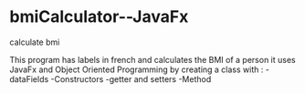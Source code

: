 # bmiCalculator--JavaFx
calculate bmi

This program has labels in french and calculates the BMI of a person
it uses JavaFx and Object Oriented Programming by creating a class with :
-dataFields
-Constructors 
-getter and setters 
-Method
